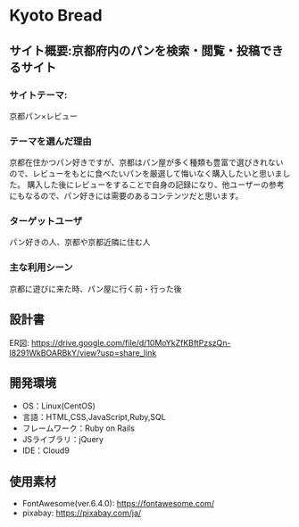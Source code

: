 # Kyoto Bread

## サイト概要:京都府内のパンを検索・閲覧・投稿できるサイト
### サイトテーマ:
京都パン×レビュー

### テーマを選んだ理由
京都在住かつパン好きですが、京都はパン屋が多く種類も豊富で選びきれないので、レビューをもとに食べたいパンを厳選して悔いなく購入したいと思いました。
購入した後にレビューをすることで自身の記録になり、他ユーザーの参考にもなるので、パン好きには需要のあるコンテンツだと思います。

### ターゲットユーザ
パン好きの人、京都や京都近隣に住む人

### 主な利用シーン
京都に遊びに来た時、パン屋に行く前・行った後

## 設計書
ER図:  https://drive.google.com/file/d/10MoYkZfKBftPzszQn-l8291WkBOARBkY/view?usp=share_link

## 開発環境
- OS：Linux(CentOS)
- 言語：HTML,CSS,JavaScript,Ruby,SQL
- フレームワーク：Ruby on Rails
- JSライブラリ：jQuery
- IDE：Cloud9

## 使用素材
- FontAwesome(ver.6.4.0):  https://fontawesome.com/ 
- pixabay:  https://pixabay.com/ja/
